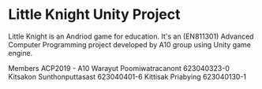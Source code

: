 # Little Knight Unity Project

Little Knight is an Andriod game for education.
It's an (EN811301) Advanced Computer Programming project developed by A10 group using Unity game engine.

Members
ACP2019 - A10
Warayut Poomiwatracanont 623040323-0
Kitsakon Sunthonputtasast 623040401-6
Kittisak Priabying 623040130-1

